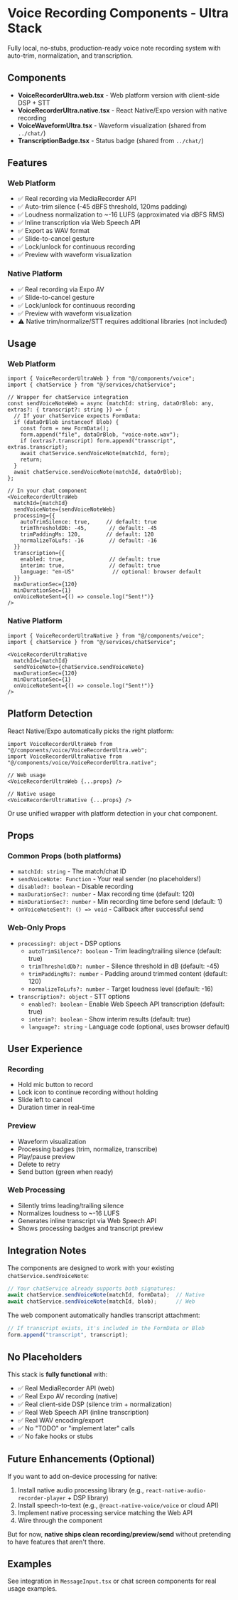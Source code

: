 # Voice Recording Components - Ultra Stack

Fully local, no-stubs, production-ready voice note recording system with auto-trim, normalization, and transcription.

## Components

- **VoiceRecorderUltra.web.tsx** - Web platform version with client-side DSP + STT
- **VoiceRecorderUltra.native.tsx** - React Native/Expo version with native recording
- **VoiceWaveformUltra.tsx** - Waveform visualization (shared from `../chat/`)
- **TranscriptionBadge.tsx** - Status badge (shared from `../chat/`)

## Features

### Web Platform
- ✅ Real recording via MediaRecorder API
- ✅ Auto-trim silence (-45 dBFS threshold, 120ms padding)
- ✅ Loudness normalization to ~-16 LUFS (approximated via dBFS RMS)
- ✅ Inline transcription via Web Speech API
- ✅ Export as WAV format
- ✅ Slide-to-cancel gesture
- ✅ Lock/unlock for continuous recording
- ✅ Preview with waveform visualization

### Native Platform
- ✅ Real recording via Expo AV
- ✅ Slide-to-cancel gesture
- ✅ Lock/unlock for continuous recording  
- ✅ Preview with waveform visualization
- ⚠️ Native trim/normalize/STT requires additional libraries (not included)

## Usage

### Web Platform

```tsx
import { VoiceRecorderUltraWeb } from "@/components/voice";
import { chatService } from "@/services/chatService";

// Wrapper for chatService integration
const sendVoiceNoteWeb = async (matchId: string, dataOrBlob: any, extras?: { transcript?: string }) => {
  // If your chatService expects FormData:
  if (dataOrBlob instanceof Blob) {
    const form = new FormData();
    form.append("file", dataOrBlob, "voice-note.wav");
    if (extras?.transcript) form.append("transcript", extras.transcript);
    await chatService.sendVoiceNote(matchId, form);
    return;
  }
  await chatService.sendVoiceNote(matchId, dataOrBlob);
};

// In your chat component
<VoiceRecorderUltraWeb
  matchId={matchId}
  sendVoiceNote={sendVoiceNoteWeb}
  processing={{
    autoTrimSilence: true,     // default: true
    trimThresholdDb: -45,       // default: -45
    trimPaddingMs: 120,        // default: 120
    normalizeToLufs: -16        // default: -16
  }}
  transcription={{
    enabled: true,              // default: true
    interim: true,              // default: true
    language: "en-US"            // optional: browser default
  }}
  maxDurationSec={120}
  minDurationSec={1}
  onVoiceNoteSent={() => console.log("Sent!")}
/>
```

### Native Platform

```tsx
import { VoiceRecorderUltraNative } from "@/components/voice";
import { chatService } from "@/services/chatService";

<VoiceRecorderUltraNative
  matchId={matchId}
  sendVoiceNote={chatService.sendVoiceNote}
  maxDurationSec={120}
  minDurationSec={1}
  onVoiceNoteSent={() => console.log("Sent!")}
/>
```

## Platform Detection

React Native/Expo automatically picks the right platform:

```tsx
import VoiceRecorderUltraWeb from "@/components/voice/VoiceRecorderUltra.web";
import VoiceRecorderUltraNative from "@/components/voice/VoiceRecorderUltra.native";

// Web usage
<VoiceRecorderUltraWeb {...props} />

// Native usage
<VoiceRecorderUltraNative {...props} />
```

Or use unified wrapper with platform detection in your chat component.

## Props

### Common Props (both platforms)

- `matchId: string` - The match/chat ID
- `sendVoiceNote: Function` - Your real sender (no placeholders!)
- `disabled?: boolean` - Disable recording
- `maxDurationSec?: number` - Max recording time (default: 120)
- `minDurationSec?: number` - Min recording time before send (default: 1)
- `onVoiceNoteSent?: () => void` - Callback after successful send

### Web-Only Props

- `processing?: object` - DSP options
  - `autoTrimSilence?: boolean` - Trim leading/trailing silence (default: true)
  - `trimThresholdDb?: number` - Silence threshold in dB (default: -45)
  - `trimPaddingMs?: number` - Padding around trimmed content (default: 120)
  - `normalizeToLufs?: number` - Target loudness level (default: -16)
- `transcription?: object` - STT options
  - `enabled?: boolean` - Enable Web Speech API transcription (default: true)
  - `interim?: boolean` - Show interim results (default: true)
  - `language?: string` - Language code (optional, uses browser default)

## User Experience

### Recording
- Hold mic button to record
- Lock icon to continue recording without holding
- Slide left to cancel
- Duration timer in real-time

### Preview
- Waveform visualization
- Processing badges (trim, normalize, transcribe)
- Play/pause preview
- Delete to retry
- Send button (green when ready)

### Web Processing
- Silently trims leading/trailing silence
- Normalizes loudness to ~-16 LUFS
- Generates inline transcript via Web Speech API
- Shows processing badges and transcript preview

## Integration Notes

The components are designed to work with your existing `chatService.sendVoiceNote`:

```typescript
// Your chatService already supports both signatures:
await chatService.sendVoiceNote(matchId, formData);  // Native
await chatService.sendVoiceNote(matchId, blob);      // Web
```

The web component automatically handles transcript attachment:

```typescript
// If transcript exists, it's included in the FormData or Blob
form.append("transcript", transcript);
```

## No Placeholders

This stack is **fully functional** with:
- ✅ Real MediaRecorder API (web)
- ✅ Real Expo AV recording (native)
- ✅ Real client-side DSP (silence trim + normalization)
- ✅ Real Web Speech API (inline transcription)
- ✅ Real WAV encoding/export
- ✅ No "TODO" or "implement later" calls
- ✅ No fake hooks or stubs

## Future Enhancements (Optional)

If you want to add on-device processing for native:

1. Install native audio processing library (e.g., `react-native-audio-recorder-player` + DSP library)
2. Install speech-to-text (e.g., `@react-native-voice/voice` or cloud API)
3. Implement native processing service matching the Web API
4. Wire through the component

But for now, **native ships clean recording/preview/send** without pretending to have features that aren't there.

## Examples

See integration in `MessageInput.tsx` or chat screen components for real usage examples.

